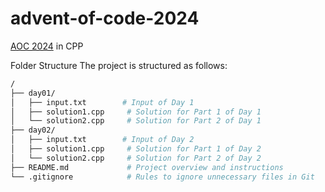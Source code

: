 # advent-of-code-2024

[AOC 2024](https://adventofcode.com/2024) in CPP

Folder Structure
The project is structured as follows:
```bash
/
├── day01/
│   ├── input.txt        # Input of Day 1
│   ├── solution1.cpp     # Solution for Part 1 of Day 1
│   └── solution2.cpp     # Solution for Part 2 of Day 1
├── day02/
│   ├── input.txt        # Input of Day 2
│   ├── solution1.cpp     # Solution for Part 1 of Day 2
│   └── solution2.cpp     # Solution for Part 2 of Day 2
├── README.md             # Project overview and instructions
└── .gitignore            # Rules to ignore unnecessary files in Git
```

